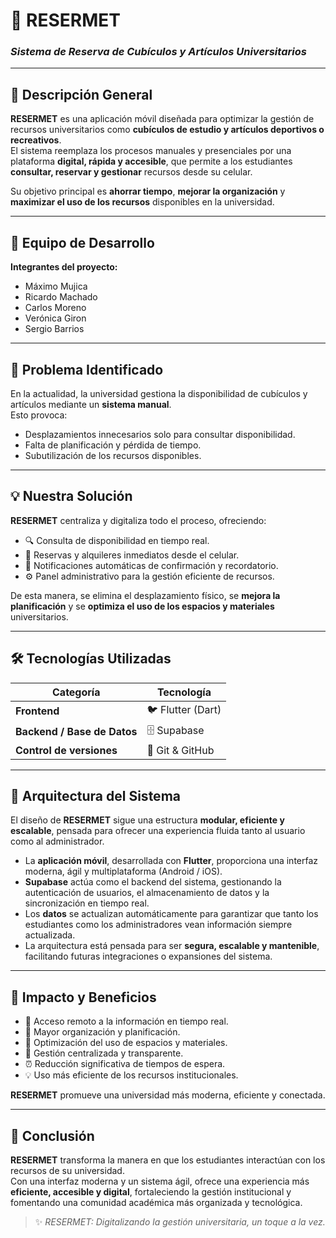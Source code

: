 # 📱 RESERMET  
### _Sistema de Reserva de Cubículos y Artículos Universitarios_

---

## 🌟 Descripción General

**RESERMET** es una aplicación móvil diseñada para optimizar la gestión de recursos universitarios como **cubículos de estudio y artículos deportivos o recreativos**.  
El sistema reemplaza los procesos manuales y presenciales por una plataforma **digital, rápida y accesible**, que permite a los estudiantes **consultar, reservar y gestionar** recursos desde su celular.

Su objetivo principal es **ahorrar tiempo**, **mejorar la organización** y **maximizar el uso de los recursos** disponibles en la universidad.

---

## 👥 Equipo de Desarrollo

**Integrantes del proyecto:**

- Máximo Mujica  
- Ricardo Machado  
- Carlos Moreno  
- Verónica Giron  
- Sergio Barrios  

---

## 🧩 Problema Identificado

En la actualidad, la universidad gestiona la disponibilidad de cubículos y artículos mediante un **sistema manual**.  
Esto provoca:

- Desplazamientos innecesarios solo para consultar disponibilidad.  
- Falta de planificación y pérdida de tiempo.  
- Subutilización de los recursos disponibles.  

---

## 💡 Nuestra Solución

**RESERMET** centraliza y digitaliza todo el proceso, ofreciendo:

- 🔍 Consulta de disponibilidad en tiempo real.  
- 📅 Reservas y alquileres inmediatos desde el celular.  
- 🔔 Notificaciones automáticas de confirmación y recordatorio.  
- ⚙️ Panel administrativo para la gestión eficiente de recursos.  

De esta manera, se elimina el desplazamiento físico, se **mejora la planificación** y se **optimiza el uso de los espacios y materiales** universitarios.

---

## 🛠️ Tecnologías Utilizadas

| Categoría | Tecnología |
|------------|-------------|
| **Frontend** | 🐦 Flutter (Dart) |
| **Backend / Base de Datos** | 🗄️ Supabase |
| **Control de versiones** | 🧭 Git & GitHub |

---

## 🧠 Arquitectura del Sistema

El diseño de **RESERMET** sigue una estructura **modular, eficiente y escalable**, pensada para ofrecer una experiencia fluida tanto al usuario como al administrador.


- La **aplicación móvil**, desarrollada con **Flutter**, proporciona una interfaz moderna, ágil y multiplataforma (Android / iOS).  
- **Supabase** actúa como el backend del sistema, gestionando la autenticación de usuarios, el almacenamiento de datos y la sincronización en tiempo real.  
- Los **datos** se actualizan automáticamente para garantizar que tanto los estudiantes como los administradores vean información siempre actualizada.  
- La arquitectura está pensada para ser **segura, escalable y mantenible**, facilitando futuras integraciones o expansiones del sistema.

---

## 🎯 Impacto y Beneficios

- 📲 Acceso remoto a la información en tiempo real.  
- 🧭 Mayor organización y planificación.  
- 🔁 Optimización del uso de espacios y materiales.  
- 🧩 Gestión centralizada y transparente.  
- ⏰ Reducción significativa de tiempos de espera.  
- 💡 Uso más eficiente de los recursos institucionales.  

**RESERMET** promueve una universidad más moderna, eficiente y conectada.

---

## 💬 Conclusión

**RESERMET** transforma la manera en que los estudiantes interactúan con los recursos de su universidad.  
Con una interfaz moderna y un sistema ágil, ofrece una experiencia más **eficiente, accesible y digital**, fortaleciendo la gestión institucional y fomentando una comunidad académica más organizada y tecnológica.

> ✨ _RESERMET: Digitalizando la gestión universitaria, un toque a la vez._
